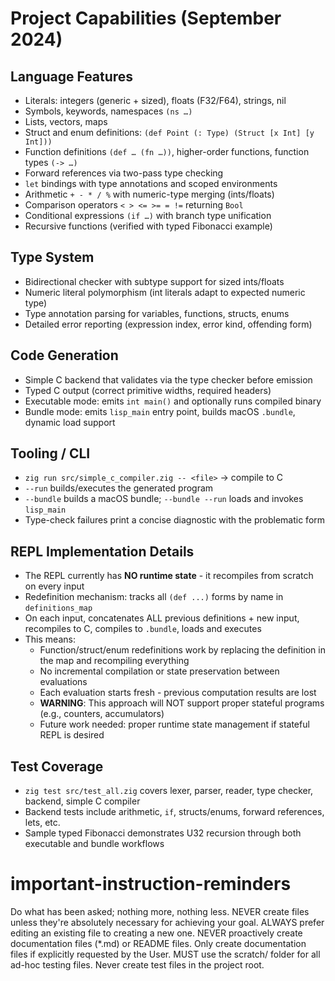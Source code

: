 # Project Capabilities (September 2024)

## Language Features
- Literals: integers (generic + sized), floats (F32/F64), strings, nil
- Symbols, keywords, namespaces `(ns …)`
- Lists, vectors, maps
- Struct and enum definitions: `(def Point (: Type) (Struct [x Int] [y Int]))`
- Function definitions `(def … (fn …))`, higher-order functions, function types `(-> …)`
- Forward references via two-pass type checking
- `let` bindings with type annotations and scoped environments
- Arithmetic `+ - * / %` with numeric-type merging (ints/floats)
- Comparison operators `< > <= >= = !=` returning `Bool`
- Conditional expressions `(if …)` with branch type unification
- Recursive functions (verified with typed Fibonacci example)

## Type System
- Bidirectional checker with subtype support for sized ints/floats
- Numeric literal polymorphism (int literals adapt to expected numeric type)
- Type annotation parsing for variables, functions, structs, enums
- Detailed error reporting (expression index, error kind, offending form)

## Code Generation
- Simple C backend that validates via the type checker before emission
- Typed C output (correct primitive widths, required headers)
- Executable mode: emits `int main()` and optionally runs compiled binary
- Bundle mode: emits `lisp_main` entry point, builds macOS `.bundle`, dynamic load support

## Tooling / CLI
- `zig run src/simple_c_compiler.zig -- <file>` → compile to C
- `--run` builds/executes the generated program
- `--bundle` builds a macOS bundle; `--bundle --run` loads and invokes `lisp_main`
- Type-check failures print a concise diagnostic with the problematic form

## REPL Implementation Details
- The REPL currently has **NO runtime state** - it recompiles from scratch on every input
- Redefinition mechanism: tracks all `(def ...)` forms by name in `definitions_map`
- On each input, concatenates ALL previous definitions + new input, recompiles to C, compiles to `.bundle`, loads and executes
- This means:
  - Function/struct/enum redefinitions work by replacing the definition in the map and recompiling everything
  - No incremental compilation or state preservation between evaluations
  - Each evaluation starts fresh - previous computation results are lost
  - **WARNING**: This approach will NOT support proper stateful programs (e.g., counters, accumulators)
  - Future work needed: proper runtime state management if stateful REPL is desired

## Test Coverage
- `zig test src/test_all.zig` covers lexer, parser, reader, type checker, backend, simple C compiler
- Backend tests include arithmetic, `if`, structs/enums, forward references, lets, etc.
- Sample typed Fibonacci demonstrates U32 recursion through both executable and bundle workflows


# important-instruction-reminders
Do what has been asked; nothing more, nothing less.
NEVER create files unless they're absolutely necessary for achieving your goal.
ALWAYS prefer editing an existing file to creating a new one.
NEVER proactively create documentation files (*.md) or README files. Only create documentation files if explicitly requested by the User.
MUST use the scratch/ folder for all ad-hoc testing files. Never create test files in the project root.
